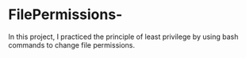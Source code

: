# FilePermissions-
In this project, I practiced the principle of least privilege by using bash commands to change file permissions.  

